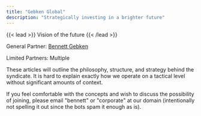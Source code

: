 ```yaml
---
title: "Gebken Global"
description: "Strategically investing in a brighter future"
---
```


{{< lead >}}
Vision of the future
{{< /lead >}}

General Partner: [Bennett Gebken](/about/bennett)

Limited Partners: Multiple

These articles will outline the philosophy, structure, and strategy behind the syndicate. It is hard to explain exactly how we operate on a tactical level without significant amounts of context.

If you feel comfortable with the concepts and wish to discuss the possibility of joining, please email "bennett" or "corporate" at our domain (intentionally not spelling it out since the bots spam it enough as is).




